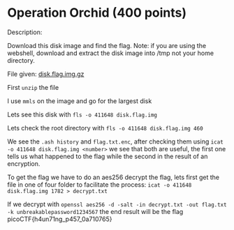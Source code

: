 # Operation Orchid (400 points)

Description:

Download this disk image and find the flag.
Note: if you are using the webshell, download and extract the disk image into /tmp not your home directory.

File given: [disk.flag.img.gz](https://artifacts.picoctf.net/c/212/disk.flag.img.gz)

First `unzip` the file

I use `mmls` on the image and go for the largest disk

Lets see this disk with `fls -o 411648 disk.flag.img`

Lets check the root directory with `fls -o 411648 disk.flag.img 460`

We see the `.ash history` and `flag.txt.enc`, after checking them using `icat -o 411648 disk.flag.img <number>` we see that both are useful, the first one tells us what happened to the flag while the second in the result of an encryption.

To get the flag we have to do an aes256 decrypt the flag, lets first get the file in one of four folder to facilitate the process: `icat -o 411648 disk.flag.img 1782 > decrypt.txt`

If we decrypt with `openssl aes256 -d -salt -in decrypt.txt -out flag.txt -k unbreakablepassword1234567` the end result will be the flag picoCTF{h4un71ng_p457_0a710765}